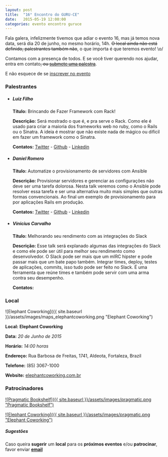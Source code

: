 ```yaml
---
layout: post
title:  "16° Encontro do GURU-CE"
date:   2015-05-19 12:00:00
categories: evento encontro guruce
---
```


Fala galera, infelizmente tivemos que adiar o evento 16, mas já temos nova data, será dia 20 de junho, no mesmo horário, 14h. ~~O local ainda não está definido, palestrantes também não~~, o que importa é que teremos evento! \o/

Contamos com a presença de todos. E se você tiver querendo nos ajudar, entra em contato~~, ou [submete uma palestra](http://call4paperz.com/events/16-encontro-do-guru-ce)~~.

E não esquece de se [inscrever no evento](http://even.tc/16o-encontro-guru-ce)

### Palestrantes

- ##### Luiz Filho
    __Título:__ Brincando de Fazer Framework com Rack!

    __Descrição:__ Será mostrado o que é, e pra serve o Rack. Como ele é usado para criar a maioria dos frameworks web no ruby, como o Rails ou o Sinatra. A ideia é mostrar que não existe nada de mágico ou difícil em fazer um framework como o Sinatra.

    __Contatos:__ [Twitter](https://twitter.com/luizbafilho) - [Github](https://github.com/luizbafilho) - [Linkedin](https://www.linkedin.com/in/luizbafilho)

- ##### Daniel Romero
    __Título:__ Automatize o provisionamento de servidores com Ansible

    __Descrição:__ Provisionar servidores e gerenciar as configurações não deve ser uma tarefa dolorosa. Nesta talk veremos como o Ansible pode resolver essa tarefa e ser uma alternativa muito mais simples que outras formas convencionais. Ao final um exemplo de provisionamento para por aplicações Rails em produção.

    __Contatos:__ [Twitter](https://twitter.com/infoslack) - [Github](https://github.com/infoslack) - [Linkedin](https://www.linkedin.com/in/infoslack)

- ##### Vinicius Carvalho
    __Título:__ Melhorando seu rendimento com as integrações do Slack

    __Descrição:__ Esse talk será explanado algumas das integrações do Slack e como ele pode ser útil para melhor seu rendimento como desenvolvedor. O Slack pode ser mais que um mIRC hipster e pode passar mais que um bate papo também. Integrar times, deploy, testes de aplicações, commits, isso tudo pode ser feito no Slack. É uma ferramenta que reúne times e também pode servir com uma arma contra seu desempenho.

    __Contatos:__

### Local

![Elephant Coworking]({{ site.baseurl }}/assets/images/maps_elephantcoworking.png "Elephant Coworking")

__Local:__ __Elephant Coworking__

__Data:__ _20 de Junho de 2015_

__Horário:__ _14:00 horas_

__Endereço:__ Rua Barbosa de Freitas, 1741, Aldeota, Fortaleza, Brazil

__Telefone:__ (85) 3067-1000

__Website:__ [elephantcoworking.com.br](http://www.elephantcoworking.com.br/)

### Patrocinadores

[![Pragmatic Bookshelf]({{ site.baseurl }}/assets/images/pragmatic.png "Pragmatic Bookshelf")](https://pragprog.com/Covers)

[![Elephant Coworking]({{ site.baseurl }}/assets/images/pragmatic.png "Elephant Coworking")](http://www.elephantcoworking.com.br)

##### Sugestões

Caso queira __sugerir__ um __local__ para os __próximos eventos__ e/ou __patrocinar__, favor enviar __[email](mailto:%66%69%6C%69%70%65%62%61%72%63%6F%73%40%67%6D%61%69%6C%2E%63%6F%6D%2C%68%65%72%6D%69%6E%69%6F%63%65%73%61%72%40%67%6D%61%69%6C%2E%63%6F%6D)__
